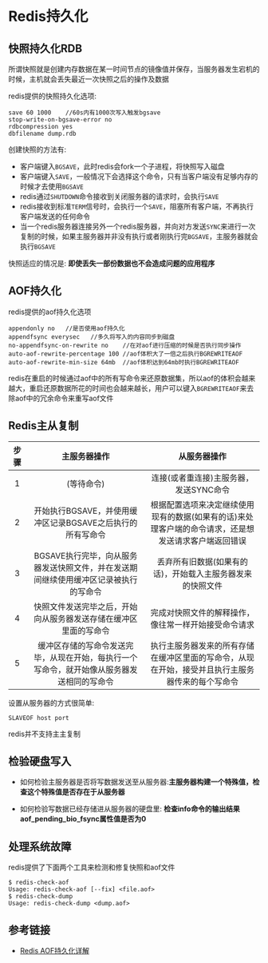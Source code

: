 # Redis持久化

## 快照持久化RDB

所谓快照就是创建内存数据在某一时间节点的镜像值并保存，当服务器发生宕机的时候，主机就会丢失最近一次快照之后的操作及数据

redis提供的快照持久化选项:

```redis
save 60 1000    //60s内有1000次写入触发bgsave
stop-write-on-bgsave-error no
rdbcompression yes
dbfilename dump.rdb
```

创建快照的方法有:

* 客户端键入`BGSAVE`，此时redis会fork一个子进程，将快照写入磁盘
* 客户端键入`SAVE`，一般情况下会选择这个命令，只有当客户端没有足够内存的时候才去使用`BGSAVE`
* redis通过`SHUTDOWN`命令接收到关闭服务器的请求时，会执行`SAVE`
* redis接收到标准`TERM`信号时，会执行一个`SAVE`，阻塞所有客户端，不再执行客户端发送的任何命令
* 当一个redis服务器连接另外一个redis服务器，并向对方发送`SYNC`来进行一次复制的时候，如果主服务器并非没有执行或者刚执行完`BGSAVE`，主服务器就会执行`BGSAVE`

快照适应的情况是: **即使丢失一部份数据也不会造成问题的应用程序**

## AOF持久化

redis提供的aof持久化选项

```redis
appendonly no   //是否使用aof持久化
appendfsync everysec   //多久将写入的内容同步到磁盘
no-appendfsync-on-rewrite no    //在对aof进行压缩的时候是否执行同步操作
auto-aof-rewrite-percentage 100 //aof体积大了一倍之后执行BGREWRITEAOF
auto-aof-rewrite-min-size 64mb  //aof体积达到64mb时执行BGREWRITEAOF
```

redis在重启的时候通过aof中的所有写命令来还原数据集，所以aof的体积会越来越大，重启还原数据所花的时间也会越来越长，用户可以键入`BGREWRITEAOF`来去除aof中的冗余命令来重写aof文件

## Redis主从复制

|步骤|主服务器操作|从服务器操作|
|:---:|:---:|:---:|
|1|(等待命令)|连接(或者重连接)主服务器，发送SYNC命令|
|2|开始执行BGSAVE，并使用缓冲区记录BGSAVE之后执行的所有写命令|根据配置选项来决定继续使用现有的数据(如果有的话)来处理客户端的命令请求，还是想发送请求客户端返回错误|
|3|BGSAVE执行完毕，向从服务器发送快照文件，并在发送期间继续使用缓冲区记录被执行的写命令|丢弃所有旧数据(如果有的话)，开始载入主服务器发来的快照文件|
|4|快照文件发送完毕之后，开始向从服务器发送存储在缓冲区里面的写命令|完成对快照文件的解释操作，像往常一样开始接受命令请求|
|5|缓冲区存储的写命令发送完毕，从现在开始，每执行一个写命令，就开始像从服务器发送相同的写命令|执行主服务器发来的所有存储在缓冲区里面的写命令，从现在开始，接受并且执行主服务器传来的每个写命令|

设置从服务器的方式很简单:

```redis
SLAVEOF host port
```

redis并不支持主主复制

## 检验硬盘写入

* 如何检验主服务器是否将写数据发送至从服务器:**主服务器构建一个特殊值，检查这个特殊值是否存在于从服务器**

* 如何检验写数据已经存储进从服务器的硬盘里: **检查info命令的输出结果aof_pending_bio_fsync属性值是否为0**

## 处理系统故障

redis提供了下面两个工具来检测和修复快照和aof文件

```shell
$ redis-check-aof
Usage: redis-check-aof [--fix] <file.aof>
$ redis-check-dump
Usage: redis-check-dump <dump.aof>
```

## 参考链接

* [Redis AOF持久化详解](https://www.cnblogs.com/remcarpediem/p/11644722.html)
